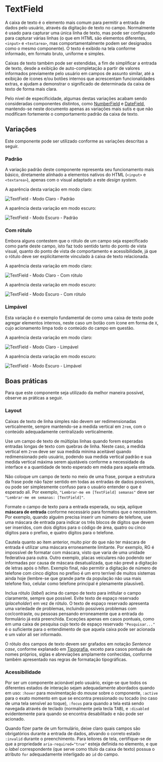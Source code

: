 # TextField

A caixa de texto é o elemento mais comum para permitir a entrada de dados pelo usuário, através da digitação de texto no campo. Normalmente é usado para capturar uma única linha de texto, mas pode ser configurado para capturar várias linhas (o que em HTML são elementos diferentes, `<input>` e `<textarea>`, mas comportamentalmente podem ser designados como o mesmo componente). O texto é exibido na tela conforme informado, em formato bruto, uniforme e simples.

Caixas de texto também pode ser estendidas, a fim de simplificar a entrada de texto, desde a exibição de auto-completação a partir de valores informados previamente pelo usuário em campos de assunto similar, até a exibição de ícones e/ou botões internos que acrescentam funcionalidades extras, e ajudam a demonstrar o significado de determinada da caixa de texto de forma mais clara.

Pelo nível de especificidade, algumas destas variações acabam sendo consideradas componentes distintos, como [NumberField](./number-field.md) e [DateField](./date-field.md), mantendo-se neste documento apenas as variações mais sutis e que não modificam fortemente o comportamento padrão da caixa de texto.

## Variações

Este componente pode ser utilizado conforme as variações descritas a seguir.

### Padrão

A variação padrão deste componente representa seu funcionamento mais básico, diretamente alinhado a elementos nativos do HTML (`<input>` e `<textarea>`), apenas com o visual adaptado a este _design system_.

A aparência desta variação em modo claro:

![TextField - Modo Claro - Padrão](~@source/assets/images/component-textfield-light-standard.png)

A aparência desta variação em modo escuro:

![TextField - Modo Escuro - Padrão](~@source/assets/images/component-textfield-dark-standard.png)

### Com rótulo

Embora alguns contestem que o rótulo de um campo seja especificado como parte deste campo, isto faz todo sentido tanto do ponto de vista visual, quanto do ponto de vista de comportamento e acessibilidade, já que o rótulo deve ser explicitamente vinculado à caixa de texto relacionada.

A aparência desta variação em modo claro:

![TextField - Modo Claro - Com rótulo](~@source/assets/images/component-textfield-light-label.png)

A aparência desta variação em modo escuro:

![TextField - Modo Escuro - Com rótulo](~@source/assets/images/component-textfield-dark-label.png)

### Limpável

Esta variação é o exemplo fundamental de como uma caixa de texto pode agregar elementos internos, neste caso um botão com ícone em forma de `X`, cujo acionamento limpa todo o conteúdo do campo em questão.

A aparência desta variação em modo claro:

![TextField - Modo Claro - Limpável](~@source/assets/images/component-textfield-light-clearable.png)

A aparência desta variação em modo escuro:

![TextField - Modo Escuro - Limpável](~@source/assets/images/component-textfield-dark-clearable.png)

## Boas práticas

Para que este componente seja utilizado da melhor maneira possível, observe as práticas a seguir.

### Layout

Caixas de texto de linha simples não devem ser redimensionadas verticalmente, sempre mantendo-se a medida vertical em `2rem`, com o conteúdo adequadamente centralizado verticalmente.

Use um campo de texto de múltiplas linhas quando forem esperadas entradas longas de texto com quebras de linha. Neste caso, a medida vertical em `2rem` deve ser sua medida mínima aceitável quando redimensionado pelo usuário, podendo sua medida vertical padrão e sua medida vertical máxima serem ajustáveis conforme a necessidade da interface e a quantidade de texto esperado em média para aquela entrada.

Não coloque um campo de texto no meio de uma frase, porque a estrutura da frase pode não fazer sentido em todas as entradas de dados possíveis, ou pode ser simplesmente confuso para o usuário entender o que é esperado ali. Por exemplo, `"Lembrar-me em [TextField] semanas"` deve ser `"Lembrar-me em semanas: [TextField]"`.

Formate o campo de texto para a entrada esperada, ou seja, aplique **máscara de entrada** conforme necessário para formatos que o necessitem. Por exemplo, quando alguém precisa inserir um número de telefone, use uma máscara de entrada para indicar os três blocos de dígitos que devem ser inseridos, com dois dígitos para o código de área, quatro ou cinco dígitos para o prefixo, e quatro dígitos para o telefone.

Cautela quanto ao item anterior, muito pior do que não ter máscara de entrada é utilizar uma máscara erroneamente limitante. Por exemplo, RG é impossível de formatar com máscara, visto que varia de uma unidade federativa para outra. Outro exemplo, placas veiculares não podendo ser informadas por causa de máscara desatualizada, que não prevê a digitação de letras após o hífen. Exemplo final, não permitir a digitação de número de telefone com cinco dígitos no prefixo é um erro terrível de muitos sistemas ainda hoje (lembre-se que grande parte da população não usa mais telefone fixo, celular como telefone principal é plenamente plausível).

Inclua rótulo (_label_) acima do campo de texto para intitular o campo claramente, sempre que possível. Evite texto de espaço reservado (_placeholder_) em vez de rótulo. O texto de espaço reservado apresenta uma variedade de problemas, incluindo possíveis problemas com cor/contraste, ou pessoas pensando erroneamente que a entrada do formulário já está preenchida. Exceções apenas em casos pontuais, como em uma caixa de pesquisa cujo texto de espaço reservado `"Pesquisar..."` é o suficiente para o entendimento de que aquela caixa pode ser acionada e um valor ali ser informado.

O rótulo dos campos de texto devem ser grafados em notação _Sentence case_, conforme explanado em [Tipografia](../guia-visual/tipografia.md#regras-de-formatação), exceto para casos pontuais de nomes próprios, siglas e abreviações amplamente conhecidas, conforme também apresentado nas regras de formatação tipográficas.

### Acessibilidade

Por ser um componente acionável pelo usuário, exige-se que todos os diferentes estados de interação sejam adequadamente abordados quando em uso: `:hover` para movimentação do _mouse_ sobre o componente, `:active` para o exato momento em que se encontra pressionado ou tocado (no caso de uma tela sensível ao toque), `:focus` para quando a tela está sendo navegada através de teclado (normalmente pela tecla <kbd>TAB</kbd>), e `:disabled` evidentemente para quando se encontra desabilitado e não pode ser acionado.

Quando fizer parte de um formulário, deixe claro quais campos são obrigatórios durante a entrada de dados, ativando o correto estado `:invalid` durante o preenchimento. Para leitores de tela, certifique-se de que a propriedade `aria-required="true"` esteja definida no elemento, e que o _label_ correspondente (que serve como título da caixa de texto) possua o atributo `for` adequadamente interligado ao `id` do campo.
